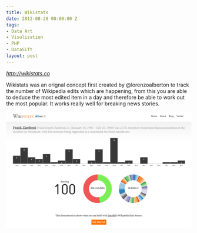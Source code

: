 ```yaml
---
title: Wikistats
date: 2012-08-28 00:00:00 Z
tags:
- Data Art
- Visulisation
- PHP
- DataSift
layout: post
---
```


<p style="font-size: 14px;"><em><a href="http://wikistats.co">http://wikistats.co</a></em></p>

Wikistats was an orignal concept first created by @lorenzoalberton to track the number of Wikipedia edits which are happening, from this you are able to deduce the most edited item in a day and therefore be able to work out the most popular. It works really well for breaking news stories.

<img class="last" src="/assets/images/posts/wikistats.png" alt="wikistats.co" />